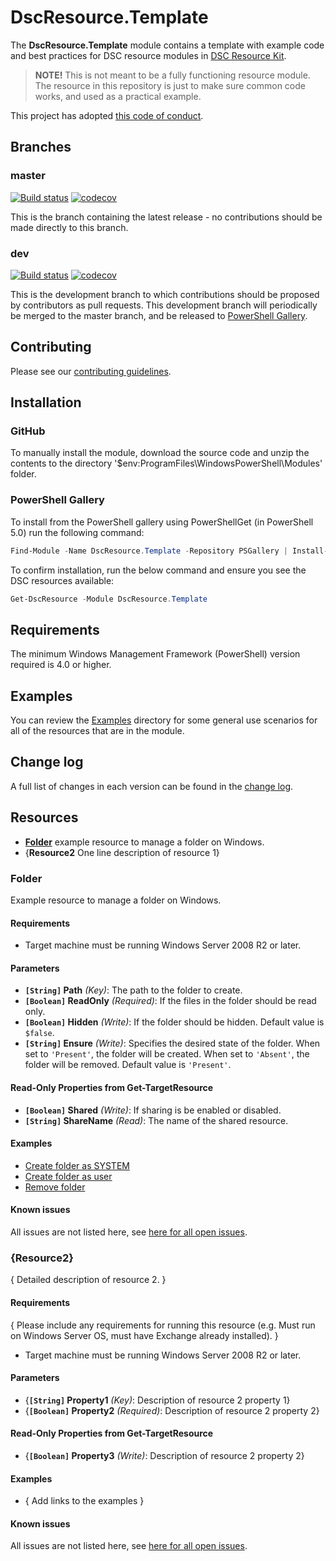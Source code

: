 # DscResource.Template

The **DscResource.Template** module contains a template with example code and
best practices for DSC resource modules in
[DSC Resource Kit](https://github.com/PowerShell/DscResources).

>**NOTE!** This is not meant to be a fully functioning resource module.
>The resource in this repository is just to make sure common code works,
>and used as a practical example.

This project has adopted [this code of conduct](CODE_OF_CONDUCT.md).

## Branches

### master

[![Build status](https://ci.appveyor.com/api/projects/status/vqviwd2mmclxeopb/branch/master?svg=true)](https://ci.appveyor.com/project/PowerShell/DscResource-Template/branch/master)
[![codecov](https://codecov.io/gh/PowerShell/DscResource.Template/branch/master/graph/badge.svg)](https://codecov.io/gh/PowerShell/DscResource.Template/branch/master)

This is the branch containing the latest release -
no contributions should be made directly to this branch.

### dev

[![Build status](https://ci.appveyor.com/api/projects/status/vqviwd2mmclxeopb/branch/dev?svg=true)](https://ci.appveyor.com/project/PowerShell/DscResource-Template/branch/dev)
[![codecov](https://codecov.io/gh/PowerShell/DscResource.Template/branch/dev/graph/badge.svg)](https://codecov.io/gh/PowerShell/DscResource.Template/branch/dev)

This is the development branch to which contributions should be proposed
by contributors as pull requests.
This development branch will periodically be merged to the master branch,
and be released to [PowerShell Gallery](https://www.powershellgallery.com/).

## Contributing

Please see our [contributing guidelines](/CONTRIBUTING.md).

## Installation

### GitHub

To manually install the module,
download the source code and unzip the contents to the directory
'$env:ProgramFiles\WindowsPowerShell\Modules' folder.

### PowerShell Gallery

To install from the PowerShell gallery using PowerShellGet (in PowerShell 5.0)
run the following command:

```powershell
Find-Module -Name DscResource.Template -Repository PSGallery | Install-Module
```

To confirm installation, run the below command and ensure you see the
DSC resources available:

```powershell
Get-DscResource -Module DscResource.Template
```

## Requirements

The minimum Windows Management Framework (PowerShell) version required is 4.0
or higher.

## Examples

You can review the [Examples](/Examples) directory for some general use
scenarios for all of the resources that are in the module.

## Change log

A full list of changes in each version can be found in the [change log](CHANGELOG.md).

## Resources

* [**Folder**](#folder) example resource
  to manage a folder on Windows.
* {**Resource2** One line description of resource 1}

### Folder

Example resource to manage a folder on Windows.

#### Requirements

* Target machine must be running Windows Server 2008 R2 or later.

#### Parameters

* **`[String]` Path** _(Key)_: The path to the folder to create.
* **`[Boolean]` ReadOnly** _(Required)_: If the files in the folder should be
  read only.
* **`[Boolean]` Hidden** _(Write)_: If the folder should be hidden.
  Default value is `$false`.
* **`[String]` Ensure** _(Write)_: Specifies the desired state of the folder.
     When set to `'Present'`, the folder will be created. When set to `'Absent'`,
    the folder will be removed. Default value is `'Present'`.

#### Read-Only Properties from Get-TargetResource

* **`[Boolean]` Shared** _(Write)_: If sharing is be enabled or disabled.
* **`[String]` ShareName** _(Read)_: The name of the shared resource.

#### Examples

* [Create folder as SYSTEM](/Examples/Resources/Folder/1-DscResourceTemplate_CreateFolderAsSystemConfig.ps1)
* [Create folder as user](/Examples/Resources/Folder/2-DscResourceTemplate_CreateFolderAsUserConfig.ps1)
* [Remove folder](/Examples/Resources/Folder/3-DscResourceTemplate_RemoveFolderConfig.ps1)

#### Known issues

All issues are not listed here, see [here for all open issues](https://github.com/PowerShell/DscResource.Template/issues?utf8=%E2%9C%93&q=is%3Aissue+is%3Aopen+Folder).

### {Resource2}

{ Detailed description of resource 2. }

#### Requirements

{ Please include any requirements for running this resource (e.g. Must
run on Windows Server OS, must have Exchange already installed). }

* Target machine must be running Windows Server 2008 R2 or later.

#### Parameters

* {**`[String]` Property1** _(Key)_: Description of resource 2 property 1}
* {**`[Boolean]` Property2** _(Required)_: Description of resource 2 property 2}

#### Read-Only Properties from Get-TargetResource

* {**`[Boolean]` Property3** _(Write)_: Description of resource 2 property 2}

#### Examples

* { Add links to the examples }

#### Known issues

All issues are not listed here, see [here for all open issues](https://github.com/PowerShell/DscResource.Template/issues?utf8=%E2%9C%93&q=is%3Aissue+is%3Aopen+Resource2).
